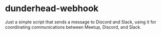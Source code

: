 # dunderhead-webhook
Just a simple script that sends a message to Discord and Slack, using it for coordinating communications between Meetup, Discord, and Slack.
